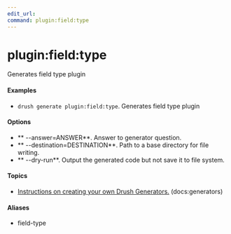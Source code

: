 ```yaml
---
edit_url: 
command: plugin:field:type
---
```

# plugin:field:type

Generates field type plugin

#### Examples

- <code>drush generate plugin:field:type</code>. Generates field type plugin

#### Options

- ** --answer=ANSWER**. Answer to generator question.
- ** --destination=DESTINATION**. Path to a base directory for file writing.
- ** --dry-run**. Output the generated code but not save it to file system.

#### Topics

- [Instructions on creating your own Drush Generators.](../../vendor/drush/drush/docs/generators.md) (docs:generators)

#### Aliases

- field-type


